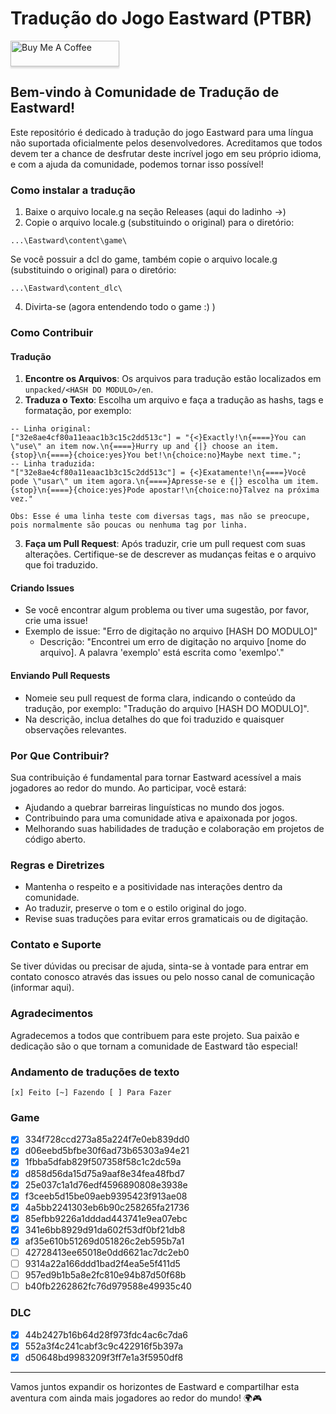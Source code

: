 # Tradução do Jogo Eastward (PTBR)
<a href="https://www.buymeacoffee.com/anarcotraducoes" target="_blank"><img src="https://www.buymeacoffee.com/assets/img/custom_images/orange_img.png" alt="Buy Me A Coffee" style="height: 41px !important;width: 174px !important;box-shadow: 0px 3px 2px 0px rgba(190, 190, 190, 0.5) !important;-webkit-box-shadow: 0px 3px 2px 0px rgba(190, 190, 190, 0.5) !important;" ></a>

## Bem-vindo à Comunidade de Tradução de Eastward!

Este repositório é dedicado à tradução do jogo Eastward para uma língua não suportada oficialmente pelos desenvolvedores. Acreditamos que todos devem ter a chance de desfrutar deste incrível jogo em seu próprio idioma, e com a ajuda da comunidade, podemos tornar isso possível!

### Como instalar a tradução

1. Baixe o arquivo locale.g na seção Releases (aqui do ladinho ->)
2. Copie o arquivo locale.g (substituindo o original) para o diretório:
```
...\Eastward\content\game\
```
Se você possuir a dcl do game, também copie o arquivo locale.g (substituindo o original) para o diretório:
```
...\Eastward\content_dlc\
```
4. Divirta-se (agora entendendo todo o game :) )

### Como Contribuir

#### Tradução
1. **Encontre os Arquivos**: Os arquivos para tradução estão localizados em `unpacked/<HASH DO MODULO>/en`.
2. **Traduza o Texto**: Escolha um arquivo e faça a tradução as hashs, tags e formatação, por exemplo:
```
-- Linha original:
["32e8ae4cf80a11eaac1b3c15c2dd513c"] = "{<}Exactly!\n{====}You can \"use\" an item now.\n{====}Hurry up and {|} choose an item.{stop}\n{====}{choice:yes}You bet!\n{choice:no}Maybe next time.";
-- Linha traduzida:
"["32e8ae4cf80a11eaac1b3c15c2dd513c"] = {<}Exatamente!\n{====}Você pode \"usar\" um item agora.\n{====}Apresse-se e {|} escolha um item.{stop}\n{====}{choice:yes}Pode apostar!\n{choice:no}Talvez na próxima vez."

Obs: Esse é uma linha teste com diversas tags, mas não se preocupe, pois normalmente são poucas ou nenhuma tag por linha.
```
3. **Faça um Pull Request**: Após traduzir, crie um pull request com suas alterações. Certifique-se de descrever as mudanças feitas e o arquivo que foi traduzido.

#### Criando Issues
- Se você encontrar algum problema ou tiver uma sugestão, por favor, crie uma issue!
- Exemplo de issue: "Erro de digitação no arquivo [HASH DO MODULO]"
  - Descrição: "Encontrei um erro de digitação no arquivo [nome do arquivo]. A palavra 'exemplo' está escrita como 'exemlpo'."

#### Enviando Pull Requests
- Nomeie seu pull request de forma clara, indicando o conteúdo da tradução, por exemplo: "Tradução do arquivo [HASH DO MODULO]".
- Na descrição, inclua detalhes do que foi traduzido e quaisquer observações relevantes.

### Por Que Contribuir?

Sua contribuição é fundamental para tornar Eastward acessível a mais jogadores ao redor do mundo. Ao participar, você estará:

- Ajudando a quebrar barreiras linguísticas no mundo dos jogos.
- Contribuindo para uma comunidade ativa e apaixonada por jogos.
- Melhorando suas habilidades de tradução e colaboração em projetos de código aberto.

### Regras e Diretrizes

- Mantenha o respeito e a positividade nas interações dentro da comunidade.
- Ao traduzir, preserve o tom e o estilo original do jogo.
- Revise suas traduções para evitar erros gramaticais ou de digitação.

### Contato e Suporte

Se tiver dúvidas ou precisar de ajuda, sinta-se à vontade para entrar em contato conosco através das issues ou pelo nosso canal de comunicação (informar aqui).

### Agradecimentos

Agradecemos a todos que contribuem para este projeto. Sua paixão e dedicação são o que tornam a comunidade de Eastward tão especial!

### Andamento de traduções de texto
```[x] Feito [~] Fazendo [ ] Para Fazer```

### Game
- [x] 334f728ccd273a85a224f7e0eb839dd0
- [x] d06eebd5bfbe30f6ad73b65303a94e21
- [x] 1fbba5dfab829f507358f58c1c2dc59a
- [x] d858d56da15d75a9aaf8e34fea48fbd7
- [x] 25e037c1a1d76edf4596890808e3938e
- [X] f3ceeb5d15be09aeb9395423f913ae08
- [X] 4a5bb2241303eb6b90c258265fa21736
- [X] 85efbb9226a1dddad443741e9ea07ebc
- [x] 341e6bb8929d91da602f53df0bf21db8
- [x] af35e610b51269d051826c2eb595b7a1
- [ ] 42728413ee65018e0dd6621ac7dc2eb0
- [ ] 9314a22a166ddd1bad2f4ea5e5f411d5
- [ ] 957ed9b1b5a8e2fc810e94b87d50f68b
- [ ] b40fb2262862fc76d979588e49935c40
### DLC
- [X] 44b2427b16b64d28f973fdc4ac6c7da6
- [x] 552a3f4c241cabf3c9c422916f5b397a
- [x] d50648bd9983209f3ff7e1a3f5950df8
---

Vamos juntos expandir os horizontes de Eastward e compartilhar esta aventura com ainda mais jogadores ao redor do mundo! 🌍🎮

